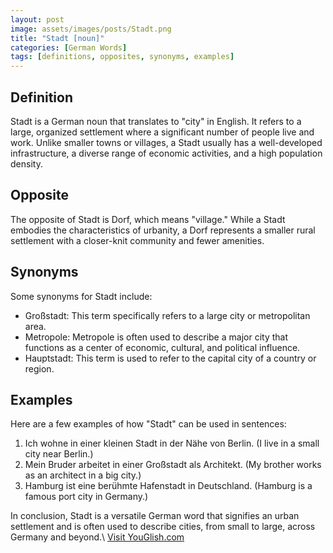 ```yaml
---
layout: post
image: assets/images/posts/Stadt.png
title: "Stadt [noun]"
categories: [German Words]
tags: [definitions, opposites, synonyms, examples]
---
```


## Definition

Stadt is a German noun that translates to "city" in English. It refers to a large, organized settlement where a significant number of people live and work. Unlike smaller towns or villages, a Stadt usually has a well-developed infrastructure, a diverse range of economic activities, and a high population density.

## Opposite

The opposite of Stadt is Dorf, which means "village." While a Stadt embodies the characteristics of urbanity, a Dorf represents a smaller rural settlement with a closer-knit community and fewer amenities.

## Synonyms

Some synonyms for Stadt include:

- Großstadt: This term specifically refers to a large city or metropolitan area.
- Metropole: Metropole is often used to describe a major city that functions as a center of economic, cultural, and political influence.
- Hauptstadt: This term is used to refer to the capital city of a country or region.

## Examples
Here are a few examples of how "Stadt" can be used in sentences:

1. Ich wohne in einer kleinen Stadt in der Nähe von Berlin. (I live in a small city near Berlin.)
2. Mein Bruder arbeitet in einer Großstadt als Architekt. (My brother works as an architect in a big city.)
3. Hamburg ist eine berühmte Hafenstadt in Deutschland. (Hamburg is a famous port city in Germany.)

In conclusion, Stadt is a versatile German word that signifies an urban settlement and is often used to describe cities, from small to large, across Germany and beyond.\ <a id="yg-widget-0" class="youglish-widget" data-query="Stadt" data-lang="german" data-components="8412" data-auto-start="0" data-bkg-color="theme_light" data-title="How%20to%20pronounce%20Stadt%20in%20German"  rel="nofollow" href="https://youglish.com">Visit YouGlish.com</a><script async src="https://youglish.com/public/emb/widget.js" charset="utf-8"></script>